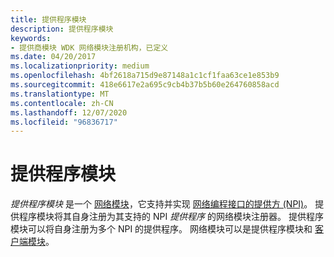 ```yaml
---
title: 提供程序模块
description: 提供程序模块
keywords:
- 提供商模块 WDK 网络模块注册机构，已定义
ms.date: 04/20/2017
ms.localizationpriority: medium
ms.openlocfilehash: 4bf2618a715d9e87148a1c1cf1faa63ce1e853b9
ms.sourcegitcommit: 418e6617e2a695c9cb4b37b5b60e264760858acd
ms.translationtype: MT
ms.contentlocale: zh-CN
ms.lasthandoff: 12/07/2020
ms.locfileid: "96836717"
---
```

# <a name="provider-module"></a>提供程序模块


*提供程序模块* 是一个 [网络模块](network-module.md)，它支持并实现 [网络编程接口的提供方 (NPI)](network-programming-interface.md)。 提供程序模块将其自身注册为其支持的 NPI *提供程序* 的网络模块注册器。 提供程序模块可以将自身注册为多个 NPI 的提供程序。 网络模块可以是提供程序模块和 [客户端模块](client-module.md)。

 

 






